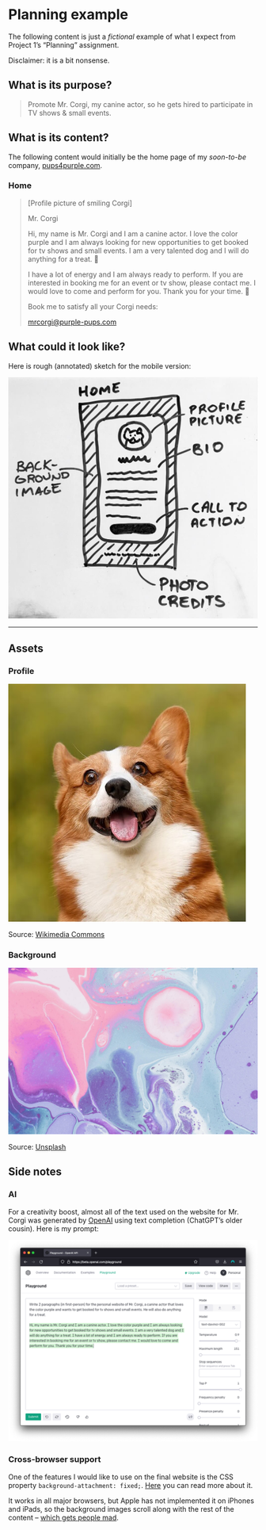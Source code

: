 # Planning example

The following content is just a _fictional_ example of what I expect from Project 1’s “Planning” assignment.

Disclaimer: it is a bit nonsense.

## What is its purpose?

> Promote Mr. Corgi, my canine actor, so he gets hired to participate in TV shows & small events.

## What is its content?

The following content would initially be the home page of my _soon-to-be_ company, [pups4purple.com]().

### Home

> [Profile picture of smiling Corgi]
>
> Mr. Corgi
>
> Hi, my name is Mr. Corgi and I am a canine actor. I love the color purple and I am always looking for new opportunities to get booked for tv shows and small events. I am a very talented dog and I will do anything for a treat. 🍪
>
> I have a lot of energy and I am always ready to perform. If you are interested in booking me for an event or tv show, please contact me. I would love to come and perform for you. Thank you for your time. 💜
>
> Book me to satisfy all your Corgi needs:
>
> mrcorgi@purple-pups.com

## What could it look like?

Here is rough (annotated) sketch for the mobile version:

![Hand-drawn wireframe of the home page](../../../media/sketch-mr-corgi.jpg)

---

## Assets

### Profile

![Edited version of Corgi photo](../../../media/mr-corgi.jpg)

Source: [Wikimedia Commons](https://commons.wikimedia.org/wiki/File:Fawn_and_white_Welsh_Corgi_puppy_standing_on_rear_legs_and_sticking_out_the_tongue.jpg)

### Background

![Colorful and abstract photo](../../../media/background.jpg)

Source: [Unsplash](https://unsplash.com/photos/2JsSnODck0Y)

## Side notes

### AI

For a creativity boost, almost all of the text used on the website for Mr. Corgi was generated by [OpenAI](https://beta.openai.com/overview) using text completion (ChatGPT’s older cousin). Here is my prompt:

![Screen capture of OpenAI’s playground](../../../media/open-ai-mr-corgi.png)

### Cross-browser support

One of the features I would like to use on the final website is the CSS property `background-attachment: fixed;`. [Here](https://www.w3schools.com/CSSref/pr_background-attachment.asp) you can read more about it.

It works in all major browsers, but Apple has not implemented it on iPhones and iPads, so the background images scroll along with the rest of the content – [which gets people mad](https://developer.apple.com/forums/thread/99883).
